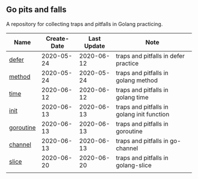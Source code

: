 ## Go pits and falls

A repository for collecting traps and pitfalls in Golang practicing.

| Name                                                         | Create-Date | Last Update | Note                                       |
| ------------------------------------------------------------ | ----------- | ----------- | ------------------------------------------ |
| [defer](https://github.com/JasonkayZK/go_pits_and_falls/tree/defer) | 2020-05-24  | 2020-06-12  | traps and pitfalls in defer practice       |
| [method](https://github.com/JasonkayZK/go_pits_and_falls/tree/method) | 2020-05-24  | 2020-05-24  | traps and pitfalls in golang method        |
| [time](https://github.com/JasonkayZK/go_traps_and_pitfalls/tree/time) | 2020-06-12  | 2020-06-12  | traps and pitfalls in golang time          |
| [init](https://github.com/JasonkayZK/go_traps_and_pitfalls/tree/init) | 2020-06-13  | 2020-06-13  | traps and pitfalls in golang init function |
| [goroutine](https://github.com/JasonkayZK/go_traps_and_pitfalls/tree/goroutine) | 2020-06-13  | 2020-06-13  | traps and pitfalls in goroutine            |
| [channel](https://github.com/JasonkayZK/go_traps_and_pitfalls/tree/channel) | 2020-06-13  | 2020-06-13  | traps and pitfalls in go-channel           |
| [slice](https://github.com/JasonkayZK/go_traps_and_pitfalls/tree/slice) | 2020-06-20  | 2020-06-20  | traps and pitfalls in golang-slice         |
|                                                              |             |             |                                            |

